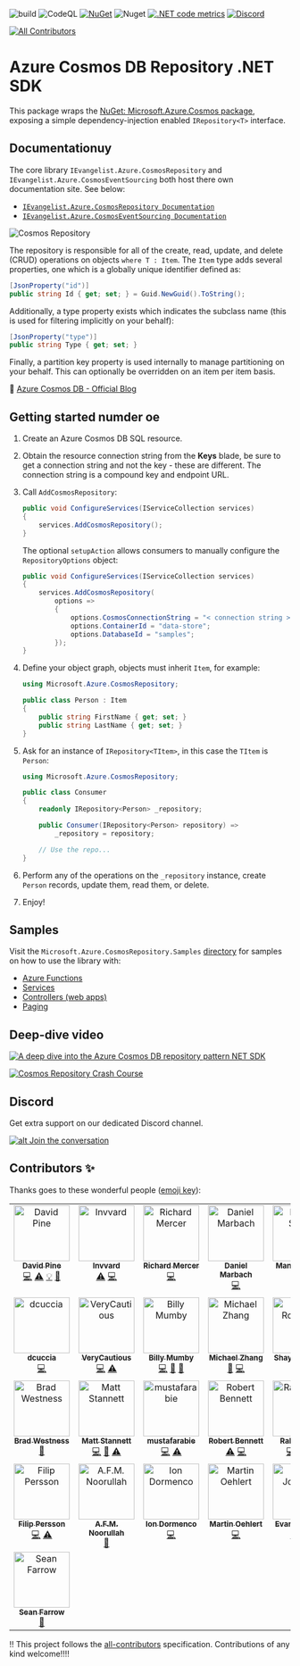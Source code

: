 ![build](https://github.com/IEvangelist/azure-cosmos-dotnet-repository/workflows/build/badge.svg) ![CodeQL](https://github.com/IEvangelist/azure-cosmos-dotnet-repository/workflows/CodeQL/badge.svg) [![NuGet](https://img.shields.io/nuget/v/IEvangelist.Azure.CosmosRepository.svg?style=flat&label=NuGet%20version)](https://www.nuget.org/packages/IEvangelist.Azure.CosmosRepository) ![Nuget](https://img.shields.io/nuget/dt/IEvangelist.Azure.CosmosRepository?color=blue&label=NuGet%20downloads&logo=nuget) [![.NET code metrics](https://github.com/IEvangelist/azure-cosmos-dotnet-repository/actions/workflows/code-metrics.yml/badge.svg)](https://github.com/IEvangelist/azure-cosmos-dotnet-repository/actions/workflows/code-metrics.yml) [![Discord](https://img.shields.io/discord/868239483529723914.svg?label=&logo=discord&logoColor=ffffff&color=7389D8&labelColor=6A7EC2)](https://discord.com/invite/qMXrX4shAv)

 <!-- ALL-CONTRIBUTORS-BADGE:START - Do not remove or modify this section -->
[![All Contributors](https://img.shields.io/badge/all_contributors-29-orange.svg?style=flat-square)](#contributors-)
<!-- ALL-CONTRIBUTORS-BADGE:END -->

# Azure Cosmos DB Repository .NET SDK 

This package wraps the [NuGet: Microsoft.Azure.Cosmos package](https://www.nuget.org/packages/Microsoft.Azure.Cosmos),
exposing a simple dependency-injection enabled `IRepository<T>` interface.

## Documentationuy

The core library `IEvangelist.Azure.CosmosRepository` and `IEvangelist.Azure.CosmosEventSourcing` both host there own documentation site. See below:

* [`IEvangelist.Azure.CosmosRepository Documentation`](https://ievangelist.github.io/azure-cosmos-dotnet-repository/1-getting-started/)
* [`IEvangelist.Azure.CosmosEventSourcing Documentation`](https://mumby0168.github.io/cosmos-event-sourcing-docs/)

![Cosmos Repository](CosmosRepository.png)

The repository is responsible for all of the create, read, update, and delete (CRUD) operations on objects `where T : Item`. The `Item` type adds
several properties, one which is a globally unique identifier defined as:

```csharp
[JsonProperty("id")]
public string Id { get; set; } = Guid.NewGuid().ToString();
```

Additionally, a type property exists which indicates the subclass name (this is used for filtering implicitly on your behalf):

```csharp
[JsonProperty("type")]
public string Type { get; set; }
```

Finally, a partition key property is used internally to manage partitioning on your behalf. This can optionally be overridden on an item per item basis.

📣 [Azure Cosmos DB - Official Blog](https://devblogs.microsoft.com/cosmosdb/azure-cosmos-db-repository-net-sdk-v-1-0-4)


## Getting started numder oe

1. Create an Azure Cosmos DB SQL resource.
1. Obtain the resource connection string from the **Keys** blade, be sure to get a connection string and not the key - these are different. The connection string is a compound key and endpoint URL.
1. Call `AddCosmosRepository`:

   ```csharp
   public void ConfigureServices(IServiceCollection services)
   {
       services.AddCosmosRepository();
   }
   ```

   The optional `setupAction` allows consumers to manually configure the `RepositoryOptions` object:

   ```csharp
   public void ConfigureServices(IServiceCollection services)
   {
       services.AddCosmosRepository(
           options =>
           {
               options.CosmosConnectionString = "< connection string >";
               options.ContainerId = "data-store";
               options.DatabaseId = "samples";
           });
   }
   ```

1. Define your object graph, objects must inherit `Item`, for example:

   ```csharp
   using Microsoft.Azure.CosmosRepository;

   public class Person : Item
   {
       public string FirstName { get; set; }
       public string LastName { get; set; }
   }
   ```

1. Ask for an instance of `IRepository<TItem>`, in this case the `TItem` is `Person`:

   ```csharp
   using Microsoft.Azure.CosmosRepository;

   public class Consumer
   {
       readonly IRepository<Person> _repository;

       public Consumer(IRepository<Person> repository) =>
           _repository = repository;

       // Use the repo...
   }
   ```

1. Perform any of the operations on the `_repository` instance, create `Person` records, update them, read them, or delete.
1. Enjoy!

<!--
Notes for tagging releases:
  https://rehansaeed.com/the-easiest-way-to-version-nuget-packages/#minver

git tag -a 2.1.3 -m "Build v2.1.3"
git push upstream --tags
dotnet build
-->

## Samples

Visit the `Microsoft.Azure.CosmosRepository.Samples` [directory](https://github.com/IEvangelist/azure-cosmos-dotnet-repository/tree/main/samples) for samples on how to use the library with:

- [Azure Functions](https://github.com/IEvangelist/azure-cosmos-dotnet-repository/tree/main/samples/Microsoft.Azure.CosmosRepository/AzureFunctionTier)
- [Services](https://github.com/IEvangelist/azure-cosmos-dotnet-repository/tree/main/samples/Microsoft.Azure.CosmosRepository/ServiceTier)
- [Controllers (web apps)](https://github.com/IEvangelist/azure-cosmos-dotnet-repository/tree/main/samples/Microsoft.Azure.CosmosRepository/WebTier)
- [Paging](https://github.com/IEvangelist/azure-cosmos-dotnet-repository/tree/main/samples/Microsoft.Azure.CosmosRepository/Paging)

## Deep-dive video

[![A deep dive into the Azure Cosmos DB repository pattern NET SDK](images/deep-dive-talk.png)](https://www.youtube.com/watch?v=izdnmBrTweA)

[![Cosmos Repository Crash Course](images/dotnet-docs-show.jpeg)](https://www.youtube.com/watch?v=_rsVwc4n8Ps)

## Discord

Get extra support on our dedicated Discord channel.

[![alt Join the conversation](https://img.shields.io/discord/868239483529723914.svg "Discord")](https://discord.com/invite/qMXrX4shAv)

## Contributors ✨

Thanks goes to these wonderful people ([emoji key](https://allcontributors.org/docs/en/emoji-key)):

<!-- ALL-CONTRIBUTORS-LIST:START - Do not remove or modify this section -->
<!-- prettier-ignore-start -->
<!-- markdownlint-disable -->
<table>
  <tbody>
    <tr>
      <td align="center" valign="top" width="14.28%"><a href="https://www.microsoft.com"><img src="https://avatars0.githubusercontent.com/u/7679720?v=4?s=100" width="100px;" alt="David Pine"/><br /><sub><b>David Pine</b></sub></a><br /><a href="https://github.com/IEvangelist/azure-cosmos-dotnet-repository/commits?author=IEvangelist" title="Code">💻</a> <a href="https://github.com/IEvangelist/azure-cosmos-dotnet-repository/commits?author=IEvangelist" title="Tests">⚠️</a> <a href="#example-IEvangelist" title="Examples">💡</a> <a href="https://github.com/IEvangelist/azure-cosmos-dotnet-repository/pulls?q=is%3Apr+reviewed-by%3AIEvangelist" title="Reviewed Pull Requests">👀</a></td>
      <td align="center" valign="top" width="14.28%"><a href="https://twitter.com/invvard"><img src="https://avatars0.githubusercontent.com/u/7305493?v=4?s=100" width="100px;" alt="Invvard"/><br /><sub><b>Invvard</b></sub></a><br /><a href="https://github.com/IEvangelist/azure-cosmos-dotnet-repository/commits?author=Invvard" title="Tests">⚠️</a> <a href="https://github.com/IEvangelist/azure-cosmos-dotnet-repository/commits?author=Invvard" title="Code">💻</a></td>
      <td align="center" valign="top" width="14.28%"><a href="http://richmercer.com/"><img src="https://avatars3.githubusercontent.com/u/1423493?v=4?s=100" width="100px;" alt="Richard Mercer"/><br /><sub><b>Richard Mercer</b></sub></a><br /><a href="https://github.com/IEvangelist/azure-cosmos-dotnet-repository/commits?author=RichMercer" title="Code">💻</a></td>
      <td align="center" valign="top" width="14.28%"><a href="http://www.planetgeek.ch"><img src="https://avatars1.githubusercontent.com/u/174258?v=4?s=100" width="100px;" alt="Daniel Marbach"/><br /><sub><b>Daniel Marbach</b></sub></a><br /><a href="https://github.com/IEvangelist/azure-cosmos-dotnet-repository/commits?author=danielmarbach" title="Code">💻</a></td>
      <td align="center" valign="top" width="14.28%"><a href="https://manuel.sidler.io"><img src="https://avatars3.githubusercontent.com/u/802015?v=4?s=100" width="100px;" alt="Manuel Sidler"/><br /><sub><b>Manuel Sidler</b></sub></a><br /><a href="https://github.com/IEvangelist/azure-cosmos-dotnet-repository/commits?author=manuelsidler" title="Code">💻</a></td>
      <td align="center" valign="top" width="14.28%"><a href="http://daveabrock.com"><img src="https://avatars1.githubusercontent.com/u/275862?v=4?s=100" width="100px;" alt="Dave Brock"/><br /><sub><b>Dave Brock</b></sub></a><br /><a href="https://github.com/IEvangelist/azure-cosmos-dotnet-repository/commits?author=daveabrock" title="Documentation">📖</a> <a href="https://github.com/IEvangelist/azure-cosmos-dotnet-repository/commits?author=daveabrock" title="Code">💻</a></td>
      <td align="center" valign="top" width="14.28%"><a href="http://www.develoopers.co.uk"><img src="https://avatars0.githubusercontent.com/u/972726?v=4?s=100" width="100px;" alt="Cagdas Erman Afacan"/><br /><sub><b>Cagdas Erman Afacan</b></sub></a><br /><a href="https://github.com/IEvangelist/azure-cosmos-dotnet-repository/commits?author=afacanerman" title="Code">💻</a> <a href="#example-afacanerman" title="Examples">💡</a></td>
    </tr>
    <tr>
      <td align="center" valign="top" width="14.28%"><a href="https://github.com/dcuccia"><img src="https://avatars.githubusercontent.com/u/479617?v=4?s=100" width="100px;" alt="dcuccia"/><br /><sub><b>dcuccia</b></sub></a><br /><a href="https://github.com/IEvangelist/azure-cosmos-dotnet-repository/commits?author=dcuccia" title="Code">💻</a></td>
      <td align="center" valign="top" width="14.28%"><a href="https://github.com/VeryCautious"><img src="https://avatars.githubusercontent.com/u/38176872?v=4?s=100" width="100px;" alt="VeryCautious"/><br /><sub><b>VeryCautious</b></sub></a><br /><a href="https://github.com/IEvangelist/azure-cosmos-dotnet-repository/commits?author=VeryCautious" title="Code">💻</a> <a href="https://github.com/IEvangelist/azure-cosmos-dotnet-repository/commits?author=VeryCautious" title="Tests">⚠️</a></td>
      <td align="center" valign="top" width="14.28%"><a href="https://github.com/mumby0168"><img src="https://avatars.githubusercontent.com/u/23740684?v=4?s=100" width="100px;" alt="Billy Mumby"/><br /><sub><b>Billy Mumby</b></sub></a><br /><a href="https://github.com/IEvangelist/azure-cosmos-dotnet-repository/commits?author=mumby0168" title="Code">💻</a> <a href="https://github.com/IEvangelist/azure-cosmos-dotnet-repository/commits?author=mumby0168" title="Documentation">📖</a> <a href="#ideas-mumby0168" title="Ideas, Planning, & Feedback">🤔</a></td>
      <td align="center" valign="top" width="14.28%"><a href="https://github.com/zhangzunke"><img src="https://avatars.githubusercontent.com/u/16775338?v=4?s=100" width="100px;" alt="Michael Zhang"/><br /><sub><b>Michael Zhang</b></sub></a><br /><a href="#ideas-zhangzunke" title="Ideas, Planning, & Feedback">🤔</a> <a href="https://github.com/IEvangelist/azure-cosmos-dotnet-repository/commits?author=zhangzunke" title="Code">💻</a></td>
      <td align="center" valign="top" width="14.28%"><a href="http://www.roji.org"><img src="https://avatars.githubusercontent.com/u/1862641?v=4?s=100" width="100px;" alt="Shay Rojansky"/><br /><sub><b>Shay Rojansky</b></sub></a><br /><a href="https://github.com/IEvangelist/azure-cosmos-dotnet-repository/pulls?q=is%3Apr+reviewed-by%3Aroji" title="Reviewed Pull Requests">👀</a></td>
      <td align="center" valign="top" width="14.28%"><a href="https://www.linkedin.com/in/junior-wellemen-de-macedo-mba-mcp-ms-49282643/?locale=en_US"><img src="https://avatars.githubusercontent.com/u/12876899?v=4?s=100" width="100px;" alt="Junior Macedo"/><br /><sub><b>Junior Macedo</b></sub></a><br /><a href="https://github.com/IEvangelist/azure-cosmos-dotnet-repository/commits?author=jrwmacedo" title="Code">💻</a> <a href="#ideas-jrwmacedo" title="Ideas, Planning, & Feedback">🤔</a></td>
      <td align="center" valign="top" width="14.28%"><a href="http://emrekara.me"><img src="https://avatars.githubusercontent.com/u/17519791?v=4?s=100" width="100px;" alt="Emre KARA"/><br /><sub><b>Emre KARA</b></sub></a><br /><a href="https://github.com/IEvangelist/azure-cosmos-dotnet-repository/commits?author=emrekara37" title="Code">💻</a></td>
    </tr>
    <tr>
      <td align="center" valign="top" width="14.28%"><a href="http://www.bradwestness.com"><img src="https://avatars.githubusercontent.com/u/1802434?v=4?s=100" width="100px;" alt="Brad Westness"/><br /><sub><b>Brad Westness</b></sub></a><br /><a href="https://github.com/IEvangelist/azure-cosmos-dotnet-repository/pulls?q=is%3Apr+reviewed-by%3Abradwestness" title="Reviewed Pull Requests">👀</a></td>
      <td align="center" valign="top" width="14.28%"><a href="https://github.com/BeigeBadger"><img src="https://avatars.githubusercontent.com/u/8124536?v=4?s=100" width="100px;" alt="Matt Stannett"/><br /><sub><b>Matt Stannett</b></sub></a><br /><a href="https://github.com/IEvangelist/azure-cosmos-dotnet-repository/commits?author=BeigeBadger" title="Code">💻</a> <a href="https://github.com/IEvangelist/azure-cosmos-dotnet-repository/commits?author=BeigeBadger" title="Documentation">📖</a> <a href="https://github.com/IEvangelist/azure-cosmos-dotnet-repository/commits?author=BeigeBadger" title="Tests">⚠️</a></td>
      <td align="center" valign="top" width="14.28%"><a href="https://github.com/mustafarabie"><img src="https://avatars.githubusercontent.com/u/24240605?v=4?s=100" width="100px;" alt="mustafarabie"/><br /><sub><b>mustafarabie</b></sub></a><br /><a href="https://github.com/IEvangelist/azure-cosmos-dotnet-repository/commits?author=mustafarabie" title="Code">💻</a> <a href="https://github.com/IEvangelist/azure-cosmos-dotnet-repository/commits?author=mustafarabie" title="Tests">⚠️</a></td>
      <td align="center" valign="top" width="14.28%"><a href="https://www.linkedin.com/in/robertobennett"><img src="https://avatars.githubusercontent.com/u/8798036?v=4?s=100" width="100px;" alt="Robert Bennett"/><br /><sub><b>Robert Bennett</b></sub></a><br /><a href="https://github.com/IEvangelist/azure-cosmos-dotnet-repository/commits?author=robertbennett1998" title="Tests">⚠️</a> <a href="https://github.com/IEvangelist/azure-cosmos-dotnet-repository/commits?author=robertbennett1998" title="Code">💻</a></td>
      <td align="center" valign="top" width="14.28%"><a href="https://github.com/Rabosa616"><img src="https://avatars.githubusercontent.com/u/12774781?v=4?s=100" width="100px;" alt="Rabosa616"/><br /><sub><b>Rabosa616</b></sub></a><br /><a href="https://github.com/IEvangelist/azure-cosmos-dotnet-repository/commits?author=Rabosa616" title="Code">💻</a> <a href="https://github.com/IEvangelist/azure-cosmos-dotnet-repository/commits?author=Rabosa616" title="Tests">⚠️</a> <a href="https://github.com/IEvangelist/azure-cosmos-dotnet-repository/commits?author=Rabosa616" title="Documentation">📖</a></td>
      <td align="center" valign="top" width="14.28%"><a href="http://www.adamstorr.co.uk"><img src="https://avatars.githubusercontent.com/u/374343?v=4?s=100" width="100px;" alt="Adam Storr"/><br /><sub><b>Adam Storr</b></sub></a><br /><a href="https://github.com/IEvangelist/azure-cosmos-dotnet-repository/commits?author=WestDiscGolf" title="Code">💻</a> <a href="https://github.com/IEvangelist/azure-cosmos-dotnet-repository/commits?author=WestDiscGolf" title="Tests">⚠️</a></td>
      <td align="center" valign="top" width="14.28%"><a href="https://www.linkedin.com/in/krbenton"><img src="https://avatars.githubusercontent.com/u/1820709?v=4?s=100" width="100px;" alt="Kevin Benton"/><br /><sub><b>Kevin Benton</b></sub></a><br /><a href="https://github.com/IEvangelist/azure-cosmos-dotnet-repository/commits?author=kevin-benton" title="Code">💻</a> <a href="https://github.com/IEvangelist/azure-cosmos-dotnet-repository/commits?author=kevin-benton" title="Tests">⚠️</a></td>
    </tr>
    <tr>
      <td align="center" valign="top" width="14.28%"><a href="https://github.com/filipmhpersson"><img src="https://avatars.githubusercontent.com/u/6987448?v=4?s=100" width="100px;" alt="Filip Persson"/><br /><sub><b>Filip Persson</b></sub></a><br /><a href="https://github.com/IEvangelist/azure-cosmos-dotnet-repository/commits?author=filipmhpersson" title="Code">💻</a> <a href="https://github.com/IEvangelist/azure-cosmos-dotnet-repository/commits?author=filipmhpersson" title="Tests">⚠️</a></td>
      <td align="center" valign="top" width="14.28%"><a href="https://www.fffffatah.tech"><img src="https://avatars.githubusercontent.com/u/43249848?v=4?s=100" width="100px;" alt="A.F.M. Noorullah"/><br /><sub><b>A.F.M. Noorullah</b></sub></a><br /><a href="https://github.com/IEvangelist/azure-cosmos-dotnet-repository/commits?author=fffffatah" title="Documentation">📖</a></td>
      <td align="center" valign="top" width="14.28%"><a href="https://github.com/idormenco"><img src="https://avatars.githubusercontent.com/u/1877190?v=4?s=100" width="100px;" alt="Ion Dormenco"/><br /><sub><b>Ion Dormenco</b></sub></a><br /><a href="https://github.com/IEvangelist/azure-cosmos-dotnet-repository/commits?author=idormenco" title="Code">💻</a></td>
      <td align="center" valign="top" width="14.28%"><a href="https://github.com/MO2k4"><img src="https://avatars.githubusercontent.com/u/453360?v=4?s=100" width="100px;" alt="Martin Oehlert"/><br /><sub><b>Martin Oehlert</b></sub></a><br /><a href="https://github.com/IEvangelist/azure-cosmos-dotnet-repository/commits?author=MO2k4" title="Code">💻</a></td>
      <td align="center" valign="top" width="14.28%"><a href="http://evancjohnson.com"><img src="https://avatars.githubusercontent.com/u/17952965?v=4?s=100" width="100px;" alt="Evan Johnson"/><br /><sub><b>Evan Johnson</b></sub></a><br /><a href="https://github.com/IEvangelist/azure-cosmos-dotnet-repository/commits?author=evancjohnson" title="Code">💻</a> <a href="https://github.com/IEvangelist/azure-cosmos-dotnet-repository/commits?author=evancjohnson" title="Tests">⚠️</a></td>
      <td align="center" valign="top" width="14.28%"><a href="https://github.com/philip-reed"><img src="https://avatars.githubusercontent.com/u/7798175?v=4?s=100" width="100px;" alt="Phil Reed"/><br /><sub><b>Phil Reed</b></sub></a><br /><a href="https://github.com/IEvangelist/azure-cosmos-dotnet-repository/commits?author=philip-reed" title="Tests">⚠️</a> <a href="https://github.com/IEvangelist/azure-cosmos-dotnet-repository/commits?author=philip-reed" title="Code">💻</a></td>
      <td align="center" valign="top" width="14.28%"><a href="https://github.com/dnitsch"><img src="https://avatars.githubusercontent.com/u/6850870?v=4?s=100" width="100px;" alt="dnitsch"/><br /><sub><b>dnitsch</b></sub></a><br /><a href="#ideas-dnitsch" title="Ideas, Planning, & Feedback">🤔</a></td>
    </tr>
    <tr>
      <td align="center" valign="top" width="14.28%"><a href="https://github.com/SeanFarrow"><img src="https://avatars.githubusercontent.com/u/1455486?v=4?s=100" width="100px;" alt="Sean Farrow"/><br /><sub><b>Sean Farrow</b></sub></a><br /><a href="#ideas-SeanFarrow" title="Ideas, Planning, & Feedback">🤔</a></td>
    </tr>
  </tbody>
</table>

<!-- markdownlint-restore -->
<!-- prettier-ignore-end -->

<!-- ALL-CONTRIBUTORS-LIST:END -->
!!
This project follows the [all-contributors](https://github.com/all-contributors/all-contributors) specification. Contributions of any kind welcome!!!!


